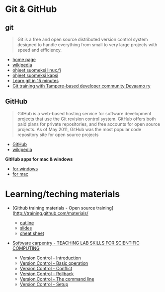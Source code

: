 # Git & GitHub


## git

>Git is a free and open source distributed version control system designed to handle everything from small to very large projects with speed and efficiency. 

- [home page](http://git-scm.com/)
- [wikipedia](http://en.wikipedia.org/wiki/Git_%28software%29) 
- [ohjeet suomeksi linux.fi](http://linux.fi/wiki/Git)
- [ohjeet suomeksi kapsi](http://www.kapsi.fi/ohjeet/http-git.html)
- [Learn git in 15 minutes](http://try.github.io/levels/1/challenges/1)
- [Git training with Tampere-based developer community Devaamo ry](http://www.slideshare.net/ottokekalainen/git-training-with-devaamo)

## GitHub

>GitHub is a web-based hosting service for software development projects that use the Git revision control system. GitHub offers both paid plans for private repositories, and free accounts for open source projects. As of May 2011, GitHub was the most popular code repository site for open source projects

- [GitHub](https://github.com/)
- [wikipedia](http://en.wikipedia.org/wiki/GitHub)

**GitHub apps for mac & windows**

- [for windows](http://windows.github.com)
- [for mac](http://mac.github.com)

Learning/teching materials
==================

- [Github training materials - Open source training](http://training.github.com/materials/
    - [outline](http://training.github.com/materials/outlines/github-foundations.html)
    - [slides](http://training.github.com/materials/slides/github-foundations.html#/)
    - [cheat sheet](http://training.github.com/materials/cheatsheets/github-foundations.html)

- [Software carpentry - TEACHING LAB SKILLS FOR SCIENTIFIC COMPUTING](http://software-carpentry.org/)
    - [Version Control - Introduction](http://software-carpentry.org/v4/vc/intro.html)
    - [Version Control - Basic operation](http://software-carpentry.org/v4/vc/basic.html)
    - [Version Control - Conflict](http://software-carpentry.org/v4/vc/conflict.html)
    - [Version Control - Rollback](http://software-carpentry.org/v4/vc/rollback.html)
    - [Version Control - The command line](http://software-carpentry.org/v4/vc/commandline.html)
    - [Version Control - Setup](http://software-carpentry.org/v4/vc/setup.html)
